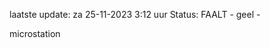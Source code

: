 laatste update: 
za 25-11-2023  3:12   uur 
Status: FAALT - geel - 
<div class="service Y">microstation</div>